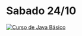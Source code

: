 
# Sabado 24/10

[![Curso de Java Básico](https://img.youtube.com/vi/L4zI7Ux2zNs/0.jpg)](https://www.youtube.com/watch?v=L4zI7Ux2zNs)
